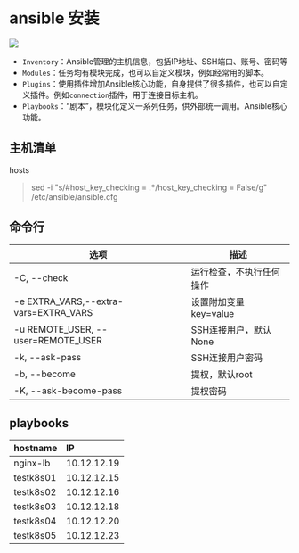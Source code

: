 # ansible 安装
![](https://k8s-1252881505.cos.ap-beijing.myqcloud.com/k8s-2/ansible.png)
- `Inventory`：Ansible管理的主机信息，包括IP地址、SSH端口、账号、密码等
- `Modules`：任务均有模块完成，也可以自定义模块，例如经常用的脚本。
- `Plugins`：使用插件增加Ansible核心功能，自身提供了很多插件，也可以自定义插件。例如`connection`插件，用于连接目标主机。
- `Playbooks`：“剧本”，模块化定义一系列任务，供外部统一调用。Ansible核心功能。

## 主机清单
hosts  
>sed -i "s/#host_key_checking = .*/host_key_checking = False/g" /etc/ansible/ansible.cfg
## 命令行
| 选项                                  | 描述                     |
| ------------------------------------- | ------------------------ |
| -C, --check                           | 运行检查，不执行任何操作 |
| -e EXTRA_VARS,--extra-vars=EXTRA_VARS | 设置附加变量 key=value   |
| -u REMOTE_USER, --user=REMOTE_USER    | SSH连接用户，默认None    |
| -k, --ask-pass                        | SSH连接用户密码          |
| -b, --become                          | 提权，默认root           |
| -K, --ask-become-pass                 | 提权密码                 |

## playbooks
|hostname|IP|
|:----|:----|
|nginx-lb|10.12.12.19|
|testk8s01|10.12.12.15|
|testk8s02|10.12.12.16|
|testk8s03|10.12.12.18|
|testk8s04|10.12.12.20|
|testk8s05|10.12.12.23|

